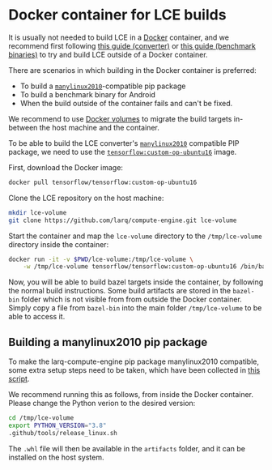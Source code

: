 
# Docker container for LCE builds

It is usually not needed to build LCE in a [Docker](https://www.docker.com/)
container, and we recommend first following
[this guide (converter)](/compute-engine/build_converter/) or
[this guide (benchmark binaries)](/compute-engine/build_arm/)
to try and build LCE outside of a Docker container.

There are scenarios in which building in the Docker container is preferred:
- To build a [`manylinux2010`](https://www.python.org/dev/peps/pep-0571/)-compatible pip package
- To build a benchmark binary for Android
- When the build outside of the container fails and can't be fixed.

We recommend to use [Docker volumes](https://docs.docker.com/storage/volumes/)
to migrate the build targets in-between the host machine and the container.

To be able to build the LCE converter's
[`manylinux2010`](https://www.python.org/dev/peps/pep-0571/) compatible PIP
package, we need to use the
[`tensorflow:custom-op-ubuntu16`](https://hub.docker.com/r/tensorflow/tensorflow)
image.

First, download the Docker image:

```bash
docker pull tensorflow/tensorflow:custom-op-ubuntu16
```

Clone the LCE repository on the host machine:

```bash
mkdir lce-volume
git clone https://github.com/larq/compute-engine.git lce-volume
```

Start the container and map the `lce-volume` directory to the `/tmp/lce-volume`
directory inside the container:

```bash
docker run -it -v $PWD/lce-volume:/tmp/lce-volume \
    -w /tmp/lce-volume tensorflow/tensorflow:custom-op-ubuntu16 /bin/bash
```

Now, you will be able to build bazel targets inside the container, by following
the normal build instructions. Some build artifacts are stored in the
`bazel-bin` folder which is not visible from from outside the Docker container.
Simply copy a file from `bazel-bin` into the main folder `/tmp/lce-volume` to
be able to access it.

## Building a manylinux2010 pip package

To make the larq-compute-engine pip package manylinux2010 compatible, some
extra setup steps need to be taken, which have been collected in
[this script](https://github.com/larq/compute-engine/blob/master/.github/tools/release_linux.sh).

We recommend running this as follows, from inside the Docker container. Please
change the Python verion to the desired version:

```bash
cd /tmp/lce-volume
export PYTHON_VERSION="3.8"
.github/tools/release_linux.sh
```

The `.whl` file will then be available in the `artifacts` folder, and it can be
installed on the host system.
